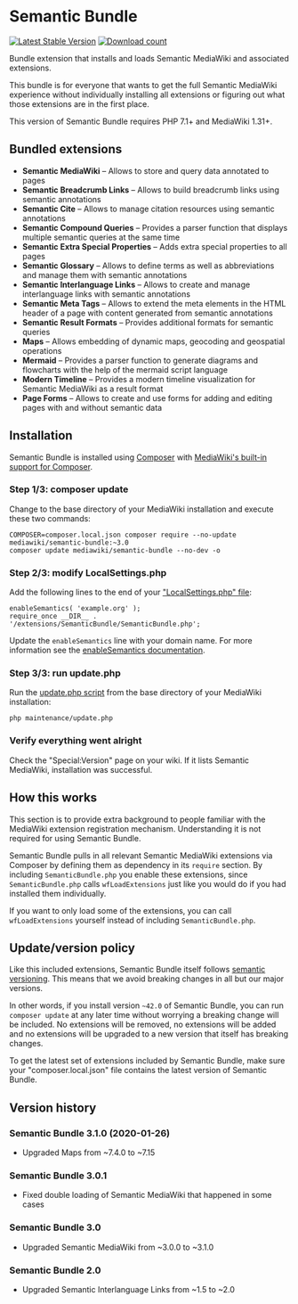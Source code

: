 # Semantic Bundle

[![Latest Stable Version](https://poser.pugx.org/mediawiki/semantic-bundle/version.png)](https://packagist.org/packages/mediawiki/semantic-bundle)
[![Download count](https://poser.pugx.org/mediawiki/semantic-bundle/d/total.png)](https://packagist.org/packages/mediawiki/semantic-bundle)

Bundle extension that installs and loads Semantic MediaWiki and associated extensions.

This bundle is for everyone that wants to get the full Semantic MediaWiki experience without
individually installing all extensions or figuring out what those extensions are in the first place.

This version of Semantic Bundle requires PHP 7.1+ and MediaWiki 1.31+.

## Bundled extensions

* **Semantic MediaWiki** – Allows to store and query data annotated to pages 
* **Semantic Breadcrumb Links** – Allows to build breadcrumb links using semantic annotations
* **Semantic Cite** – Allows to manage citation resources using semantic annotations
* **Semantic Compound Queries** – Provides a parser function that displays multiple semantic queries at the same time
* **Semantic Extra Special Properties** – Adds extra special properties to all pages
* **Semantic Glossary** – Allows to define terms as well as abbreviations and manage them with semantic annotations
* **Semantic Interlanguage Links** – Allows to create and manage interlanguage links with semantic annotations
* **Semantic Meta Tags** – Allows to extend the meta elements in the HTML header of a page with content generated from semantic annotations
* **Semantic Result Formats** – Provides additional formats for semantic queries
* **Maps** – Allows embedding of dynamic maps, geocoding and geospatial operations
* **Mermaid** – Provides a parser function to generate diagrams and flowcharts with the help of the mermaid script language
* **Modern Timeline** – Provides a modern timeline visualization for Semantic MediaWiki as a result format
* **Page Forms** – Allows to create and use forms for adding and editing pages with and without semantic data

## Installation

Semantic Bundle is installed using [Composer](https://getcomposer.org) with
[MediaWiki's built-in support for Composer](https://www.mediawiki.org/wiki/Composer).

### Step 1/3: composer update

Change to the base directory of your MediaWiki installation and execute these two commands:

    COMPOSER=composer.local.json composer require --no-update mediawiki/semantic-bundle:~3.0
    composer update mediawiki/semantic-bundle --no-dev -o
  
### Step 2/3: modify LocalSettings.php

Add the following lines to the end of your
["LocalSettings.php" file](https://www.mediawiki.org/wiki/Manual:LocalSettings.php):

    enableSemantics( 'example.org' );
    require_once __DIR__ . '/extensions/SemanticBundle/SemanticBundle.php';

Update the `enableSemantics` line with your domain name.
For more information see the
[enableSemantics documentation](https://www.semantic-mediawiki.org/wiki/Help:EnableSemantics).

### Step 3/3: run update.php

Run the [update.php script](https://www.mediawiki.org/wiki/Manual:Update.php)
from the base directory of your MediaWiki installation: 

    php maintenance/update.php

### Verify everything went alright

Check the "Special:Version" page on your wiki. If it lists Semantic MediaWiki, installation was successful. 

## How this works

This section is to provide extra background to people familiar with the MediaWiki
extension registration mechanism. Understanding it is not required for using Semantic Bundle.

Semantic Bundle pulls in all relevant Semantic MediaWiki extensions via Composer by defining
them as dependency in its `require` section. By including `SemanticBundle.php` you enable these
extensions, since `SemanticBundle.php` calls `wfLoadExtensions` just like you would do if you
had installed them individually.

If you want to only load some of the extensions, you can call `wfLoadExtensions` yourself instead
of including `SemanticBundle.php`.

## Update/version policy

Like this included extensions, Semantic Bundle itself follows [semantic versioning](https://semver.org/).
This means that we avoid breaking changes in all but our major versions.

In other words, if you install version `~42.0` of Semantic Bundle, you can run `composer update` at any
later time without worrying a breaking change will be included. No extensions will be removed, no extensions
will be added and no extensions will be upgraded to a new version that itself has breaking changes.

To get the latest set of extensions included by Semantic Bundle, make sure your "composer.local.json"
file contains the latest version of Semantic Bundle.

## Version history

### Semantic Bundle 3.1.0 (2020-01-26)

* Upgraded Maps from ~7.4.0 to ~7.15

### Semantic Bundle 3.0.1

* Fixed double loading of Semantic MediaWiki that happened in some cases

### Semantic Bundle 3.0

* Upgraded Semantic MediaWiki from ~3.0.0 to ~3.1.0

### Semantic Bundle 2.0

* Upgraded Semantic Interlanguage Links from ~1.5 to ~2.0

